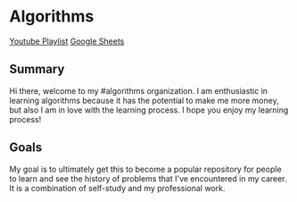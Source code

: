 # Algorithms
[Youtube Playlist](https://www.youtube.com/playlist?list=PL1xTe1XT4wmN8GuqRtWZ3sP7dPnSSuAMn)
[Google Sheets](https://docs.google.com/spreadsheets/d/1Fka4gpyvTZ2yZOpCX1vsz5u9d2844t8lp-mfmEwNUuY/edit#gid=46119643)

## Summary
Hi there, welcome to my #algorithms organization. I am enthusiastic in learning algorithms because it has the potential to make me more money, but also I am in love with the learning process. I hope you enjoy my learning process!

## Goals
My goal is to ultimately get this to become a popular repository for people to learn and see the history of problems that I've encountered in my career. It is a combination of self-study and my professional work.

